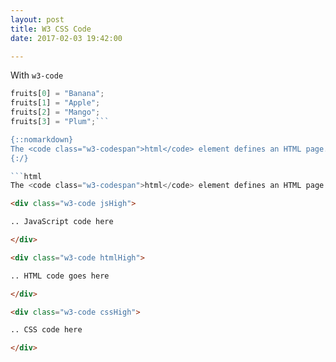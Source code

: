 ```yaml
---
layout: post
title: W3 CSS Code
date: 2017-02-03 19:42:00

---
```


With `w3-code`

```javascript
fruits[0] = "Banana";
fruits[1] = "Apple";
fruits[2] = "Mango";
fruits[3] = "Plum";```

{::nomarkdown}
The <code class="w3-codespan">html</code> element defines an HTML page.
{:/}  

```html
The <code class="w3-codespan">html</code> element defines an HTML page.
```

```html
<div class="w3-code jsHigh">

.. JavaScript code here

</div>
```

```html
<div class="w3-code htmlHigh">

.. HTML code goes here

</div>
```

```html
<div class="w3-code cssHigh">

.. CSS code here

</div>
```
